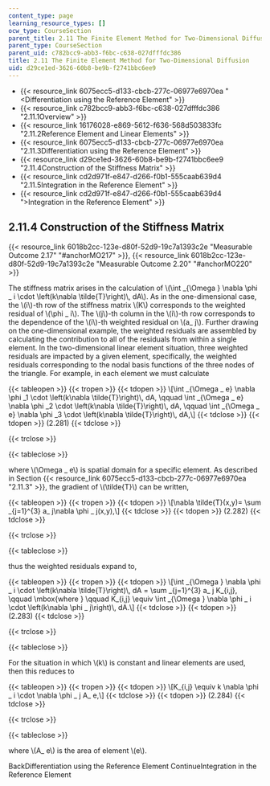 ```yaml
---
content_type: page
learning_resource_types: []
ocw_type: CourseSection
parent_title: 2.11 The Finite Element Method for Two-Dimensional Diffusion
parent_type: CourseSection
parent_uid: c782bcc9-abb3-f6bc-c638-027dfffdc386
title: 2.11 The Finite Element Method for Two-Dimensional Diffusion
uid: d29ce1ed-3626-60b8-be9b-f2741bbc6ee9
---
```


*   {{< resource_link 6075ecc5-d133-cbcb-277c-06977e6970ea "\<Differentiation using the Reference Element" >}}
*   {{< resource_link c782bcc9-abb3-f6bc-c638-027dfffdc386 "2.11.1Overview" >}}
*   {{< resource_link 16176028-e869-5612-f636-568d503833fc "2.11.2Reference Element and Linear Elements" >}}
*   {{< resource_link 6075ecc5-d133-cbcb-277c-06977e6970ea "2.11.3Differentiation using the Reference Element" >}}
*   {{< resource_link d29ce1ed-3626-60b8-be9b-f2741bbc6ee9 "2.11.4Construction of the Stiffness Matrix" >}}
*   {{< resource_link cd2d971f-e847-d266-f0b1-555caab639d4 "2.11.5Integration in the Reference Element" >}}
*   {{< resource_link cd2d971f-e847-d266-f0b1-555caab639d4 "\>Integration in the Reference Element" >}}

2.11.4 Construction of the Stiffness Matrix
-------------------------------------------

{{< resource_link 6018b2cc-123e-d80f-52d9-19c7a1393c2e "Measurable Outcome 2.17" "#anchorMO217" >}}, {{< resource_link 6018b2cc-123e-d80f-52d9-19c7a1393c2e "Measurable Outcome 2.20" "#anchorMO220" >}}

The stiffness matrix arises in the calculation of \\(\\int \_{\\Omega } \\nabla \\phi \_ i \\cdot \\left(k\\nabla \\tilde{T}\\right)\\, dA\\). As in the one-dimensional case, the \\(i\\)-th row of the stiffness matrix \\(K\\) corresponds to the weighted residual of \\(\\phi \_ i\\). The \\(j\\)-th column in the \\(i\\)-th row corresponds to the dependence of the \\(i\\)-th weighted residual on \\(a\_ j\\). Further drawing on the one-dimensional example, the weighted residuals are assembled by calculating the contribution to all of the residuals from within a single element. In the two-dimensional linear element situation, three weighted residuals are impacted by a given element, specifically, the weighted residuals corresponding to the nodal basis functions of the three nodes of the triangle. For example, in each element we must calculate

{{< tableopen >}}
{{< tropen >}}
{{< tdopen >}}
\\\[\\int \_{\\Omega \_ e} \\nabla \\phi \_1 \\cdot \\left(k\\nabla \\tilde{T}\\right)\\, dA, \\qquad \\int \_{\\Omega \_ e} \\nabla \\phi \_2 \\cdot \\left(k\\nabla \\tilde{T}\\right)\\, dA, \\qquad \\int \_{\\Omega \_ e} \\nabla \\phi \_3 \\cdot \\left(k\\nabla \\tilde{T}\\right)\\, dA,\\\]
{{< tdclose >}}
{{< tdopen >}}
(2.281)
{{< tdclose >}}

{{< trclose >}}

{{< tableclose >}}

where \\(\\Omega \_ e\\) is spatial domain for a specific element. As described in Section {{< resource_link 6075ecc5-d133-cbcb-277c-06977e6970ea "2.11.3" >}}, the gradient of \\(\\tilde{T}\\) can be written,

{{< tableopen >}}
{{< tropen >}}
{{< tdopen >}}
\\\[\\nabla \\tilde{T}(x,y)= \\sum \_{j=1}^{3} a\_ j\\nabla \\phi \_ j(x,y),\\\]
{{< tdclose >}}
{{< tdopen >}}
(2.282)
{{< tdclose >}}

{{< trclose >}}

{{< tableclose >}}

thus the weighted residuals expand to,

{{< tableopen >}}
{{< tropen >}}
{{< tdopen >}}
\\\[\\int \_{\\Omega } \\nabla \\phi \_ i \\cdot \\left(k\\nabla \\tilde{T}\\right)\\, dA = \\sum \_{j=1}^{3} a\_ j K\_{i,j}, \\qquad \\mbox{where } \\qquad K\_{i,j} \\equiv \\int \_{\\Omega } \\nabla \\phi \_ i \\cdot \\left(k\\nabla \\phi \_ j\\right)\\, dA.\\\]
{{< tdclose >}}
{{< tdopen >}}
(2.283)
{{< tdclose >}}

{{< trclose >}}

{{< tableclose >}}

For the situation in which \\(k\\) is constant and linear elements are used, then this reduces to

{{< tableopen >}}
{{< tropen >}}
{{< tdopen >}}
\\\[K\_{i,j} \\equiv k \\nabla \\phi \_ i \\cdot \\nabla \\phi \_ j A\_ e,\\\]
{{< tdclose >}}
{{< tdopen >}}
(2.284)
{{< tdclose >}}

{{< trclose >}}

{{< tableclose >}}

where \\(A\_ e\\) is the area of element \\(e\\).

BackDifferentiation using the Reference Element ContinueIntegration in the Reference Element